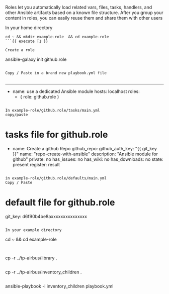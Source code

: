 Roles let you automatically load related vars, files, tasks, handlers, and other Ansible artifacts based on a known file structure.
After you group your content in roles,
you can easily reuse them and share them with other users

In your home directory 
```shell
cd ~ && mkdir example-role  && cd example-role
```{{ execute T1 }}

Create a role 
```
ansible-galaxy init github.role
```{{ execute T1 }}

Copy / Paste in a brand new playbook.yml file
 
```
---
- name: use a dedicated Ansible module
  hosts: localhost
  roles:
    - { role: github.role }
```{{ copy }}

In example-role/github.role/tasks/main.yml 
copy/paste
```
# tasks file for github.role
- name: Create a github Repo
  github_repo:
    github_auth_key: "{{ git_key }}"
    name: "repo-create-with-ansible"
    description: "Ansible module for github"
    private: no
    has_issues: no
    has_wiki: no
    has_downloads: no
    state: present
  register: result
```{{ copy }}

in example-role/github.role/defaults/main.yml
Copy / Paste
```
# default file for github.role
git_key: d6f90b4be8axxxxxxxxxxxxxxx
```{{ copy }}

In your example directory 
```
cd ~ && cd example-role
```{{ execute T1 }}


```
cp -r ../tp-airbus/library .
```{{ execute T1 }}

```
cp -r ../tp-airbus/inventory_children .
```{{ execute T1 }}

```
ansible-playbook -i inventory_children playbook.yml
```{{ execute T1 }}




